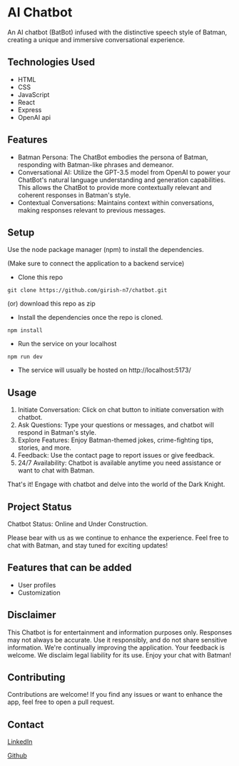 # AI Chatbot

An AI chatbot (BatBot) infused with the distinctive speech style of Batman, creating a unique and immersive conversational experience.

## Technologies Used

- HTML
- CSS
- JavaScript
- React
- Express
- OpenAI api

## Features

- Batman Persona: The ChatBot embodies the persona of Batman, responding with Batman-like phrases and demeanor.
- Conversational AI: Utilize the GPT-3.5 model from OpenAI to power your ChatBot's natural language understanding and generation capabilities. This allows the ChatBot to provide more contextually relevant and coherent responses in Batman's style.
- Contextual Conversations: Maintains context within conversations, making responses relevant to previous messages.

## Setup

Use the node package manager (npm) to install the dependencies.

(Make sure to connect the application to a backend service)

- Clone this repo

```console
git clone https://github.com/girish-n7/chatbot.git
```

(or) download this repo as zip

- Install the dependencies once the repo is cloned.

```console
npm install
```

- Run the service on your localhost

```console
npm run dev
```

- The service will usually be hosted on http://localhost:5173/

## Usage

1. Initiate Conversation: Click on chat button to initiate conversation with chatbot.
2. Ask Questions: Type your questions or messages, and chatbot will respond in Batman's style.
3. Explore Features: Enjoy Batman-themed jokes, crime-fighting tips, stories, and more.
4. Feedback: Use the contact page to report issues or give feedback.
5. 24/7 Availability: Chatbot is available anytime you need assistance or want to chat with Batman.

That's it! Engage with chatbot and delve into the world of the Dark Knight.

## Project Status

Chatbot Status: Online and Under Construction.

Please bear with us as we continue to enhance the experience. Feel free to chat with Batman, and stay tuned for exciting updates!

## Features that can be added

- User profiles
- Customization

## Disclaimer

This Chatbot is for entertainment and information purposes only. Responses may not always be accurate. Use it responsibly, and do not share sensitive information. We're continually improving the application. Your feedback is welcome. We disclaim legal liability for its use. Enjoy your chat with Batman!

## Contributing

Contributions are welcome! If you find any issues or want to enhance the app, feel free to open a pull request.

## Contact

[LinkedIn](https://www.linkedin.com/in/girish-n-7075ba1a4)

[Github](https://github.com/girish-n7)
